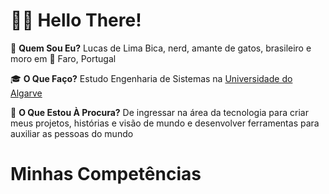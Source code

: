 <h1>👋🏼 Hello There!</h1>

<p>🤔 <strong>Quem Sou Eu?</strong> Lucas de Lima Bica, nerd, amante de gatos, brasileiro e moro em 📌 Faro, Portugal</p>
<p>🎓 <strong>O Que Faço?</strong> Estudo Engenharia de Sistemas na <a href="https://www.google.com/url?sa=t&rct=j&q=&esrc=s&source=web&cd=&cad=rja&uact=8&ved=2ahUKEwiolK2v782EAxXy87sIHajmAmoQFnoECAoQAQ&url=https%3A%2F%2Fwww.ualg.pt%2F&usg=AOvVaw1uiqhWvEYfD_Pak_zyJhxI&opi=89978449">Universidade do Algarve</a></p>
<p>🦑 <strong>O Que Estou À Procura?</strong> De ingressar na área da tecnologia para criar meus projetos, histórias e visão de mundo e desenvolver ferramentas para auxiliar as pessoas do mundo</p> 

<h1>Minhas Competências</h1>


<!---
lucaslimabica/lucaslimabica is a ✨ special ✨ repository because its `README.md` (this file) appears on your GitHub profile.
You can click the Preview link to take a look at your changes.
--->
